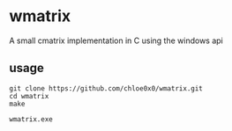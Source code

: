 # wmatrix
A small cmatrix implementation in C using the windows api 

## usage
```console
git clone https://github.com/chloe0x0/wmatrix.git
cd wmatrix
make

wmatrix.exe
```
